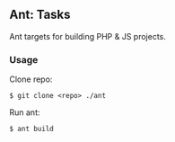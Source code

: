## Ant: Tasks

Ant targets for building PHP & JS projects.

### Usage

Clone repo:
    
    $ git clone <repo> ./ant

Run ant:

    $ ant build
